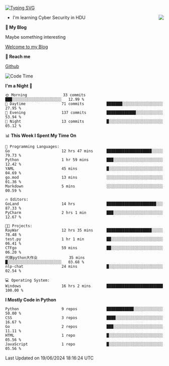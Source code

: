 [![Typing SVG](https://readme-typing-svg.herokuapp.com?font=Fira+Code&pause=1000&random=false&width=450&height=60&lines=Hello+%F0%9F%91%8B%F0%9F%8F%BB;I'm+JBNRZ)](https://git.io/typing-svg)

<a href="#">
  <img align="right" src="https://github-readme-stats.vercel.app/api?username=JBNRZ&show_icons=true&bg_color=15,f2f7fd,E0EAFC" />
</a>

- I'm learning Cyber Security in HDU

 **🌱 My Blog**

Maybe something interesting

[Welcome to my Blog](https://jbnrz.com.cn/)

 **💬 Reach me** 

[Github](https://github.com/JBNRZ)


<!--START_SECTION:waka-->
![Code Time](http://img.shields.io/badge/Code%20Time-548%20hrs%2022%20mins-blue)

**I'm a Night 🦉** 

```text
🌞 Morning                33 commits          ███░░░░░░░░░░░░░░░░░░░░░░   12.99 % 
🌆 Daytime                71 commits          ███████░░░░░░░░░░░░░░░░░░   27.95 % 
🌃 Evening                137 commits         █████████████░░░░░░░░░░░░   53.94 % 
🌙 Night                  13 commits          █░░░░░░░░░░░░░░░░░░░░░░░░   05.12 % 
```


📊 **This Week I Spent My Time On** 

```text
💬 Programming Languages: 
Go                       12 hrs 47 mins      ████████████████████░░░░░   79.73 % 
Python                   1 hr 59 mins        ███░░░░░░░░░░░░░░░░░░░░░░   12.42 % 
YAML                     45 mins             █░░░░░░░░░░░░░░░░░░░░░░░░   04.69 % 
go.mod                   13 mins             ░░░░░░░░░░░░░░░░░░░░░░░░░   01.36 % 
Markdown                 5 mins              ░░░░░░░░░░░░░░░░░░░░░░░░░   00.59 % 

🔥 Editors: 
GoLand                   14 hrs              ██████████████████████░░░   87.33 % 
PyCharm                  2 hrs 1 min         ███░░░░░░░░░░░░░░░░░░░░░░   12.67 % 

🐱‍💻 Projects: 
RayWar                   12 hrs 35 mins      ████████████████████░░░░░   78.48 % 
test.py                  1 hr 1 min          ██░░░░░░░░░░░░░░░░░░░░░░░   06.41 % 
CTFgo                    59 mins             ██░░░░░░░░░░░░░░░░░░░░░░░   06.20 % 
代做python大作业              35 mins             █░░░░░░░░░░░░░░░░░░░░░░░░   03.68 % 
nlp-chat                 24 mins             █░░░░░░░░░░░░░░░░░░░░░░░░   02.54 % 

💻 Operating System: 
Windows                  16 hrs 2 mins       █████████████████████████   100.00 % 
```

**I Mostly Code in Python** 

```text
Python                   9 repos             ████████████░░░░░░░░░░░░░   50.00 % 
CSS                      3 repos             ████░░░░░░░░░░░░░░░░░░░░░   16.67 % 
Go                       2 repos             ███░░░░░░░░░░░░░░░░░░░░░░   11.11 % 
HTML                     1 repo              █░░░░░░░░░░░░░░░░░░░░░░░░   05.56 % 
JavaScript               1 repo              █░░░░░░░░░░░░░░░░░░░░░░░░   05.56 % 
```




 Last Updated on 19/06/2024 18:16:24 UTC
<!--END_SECTION:waka-->
